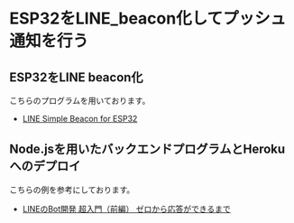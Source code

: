 # ESP32をLINE_beacon化してプッシュ通知を行う
## ESP32をLINE beacon化
こちらのプログラムを用いております。
- [LINE Simple Beacon for ESP32](https://github.com/taichunmin/line-simplebeacon-esp32)
## Node.jsを用いたバックエンドプログラムとHerokuへのデプロイ
こちらの例を参考にしております。
- [LINEのBot開発 超入門（前編） ゼロから応答ができるまで](https://qiita.com/nkjm/items/38808bbc97d6927837cd)
